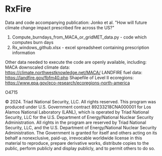 # RxFire
Data and code accompanying publication: Jonko et al. "How will future climate change impact prescribed fire across the US?"

1. Compute_burndays_from_MACA_or_gridMET_data.py - code which computes burn days
2. Rx_windows_github.xlsx - excel spreadsheet containing prescription information

Other data needed to execute the code are openly available, including: 
MACA downscaled climate data: https://climate.northwestknowledge.net/MACA/
LANDFIRE fuel data: https://landfire.gov/fbfm40.php 
Shapefile of Level II ecoregions: https://www.epa.gov/eco-research/ecoregions-north-america

O4715

© 2024. Triad National Security, LLC. All rights reserved. This program was produced under U.S. Government contract 89233218CNA000001 for Los Alamos National Laboratory (LANL), which is operated by Triad National Security, LLC for the U.S. Department of Energy/National Nuclear Security Administration. All rights in the program are reserved by Triad National Security, LLC, and the U.S. Department of Energy/National Nuclear Security Administration. The Government is granted for itself and others acting on its behalf a nonexclusive, paid-up, irrevocable worldwide license in this material to reproduce, prepare derivative works, distribute copies to the public, perform publicly and display publicly, and to permit others to do so.
